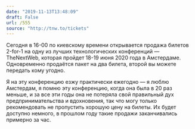 ```yaml
---
date: "2019-11-13T13:48:09"
draft: False
url: /555
source: "http://tnw.to/tickets"
---
```


Сегодня в 16-00 по киевскому времени открывается продажа билетов 2-for-1 на одну из лучших технологических конференций — TheNextWeb, которая пройдет 18-19 июня 2020 года в Амстердаме. Одновременно продаётся пакет на два билета, второй вы можете передать кому угодно.

Я на эту конференцию езжу практически ежегодно — я люблю Амстердам, я помню эту конференцию, когда она была в 20 раз меньше, и за все эти годы она не потеряла свой правильный дух предпринимательства и вдохновения, так что могу только рекомендовать не пропустить хорошую цену на билеты. Их будет доступно немного, в прошлом году такие продажи заканчивались примерно за час.
